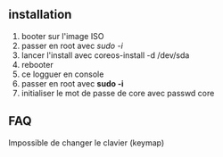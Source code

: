 ## installation

1. booter sur l'image ISO
2. passer en root avec *sudo -i*
3. lancer l'install avec coreos-install -d /dev/sda
4. rebooter
5. ce logguer en console
6. passer en root avec **sudo -i**
7. initialiser le mot de passe de core avec passwd core 

## FAQ
Impossible de changer le clavier (keymap)
